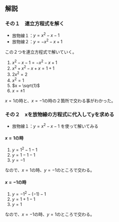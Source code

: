 ## 解説

### その１　連立方程式を解く
- 放物線１：$y = x^2 -x - 1$
- 放物線２：$y = -x^2 -x + 1$

この２つを連立方程式で解いていく。

1. $x^2 -x - 1 = -x^2 -x + 1$
2. $x^2 + x^2 -x + x = 1 + 1$  
3. $2x^2 = 2$  
4. $x^2 = 1$
5. $x = \sqrt{1}$  
6. $x = \pm{1}$

$x=1$の時と、$x=-1$の時の２箇所で交わる事がわかった。

### その２　xを放物線の方程式に代入してyを求める

- 放物線１：$y = x^2 -x - 1$ を使って解いてみる

#### $x = 1$の時

1. $y = 1^2 - 1 - 1$
1. $y = 1 - 1 - 1$
1. $y = -1$

なので、$x = 1$の時、$y = -1$のところで交わる。

#### $x = -1$の時

1. $y = -1^2 - (-1) -  1$
1. $y = 1 + 1 - 1$
1. $y = 1$

なので、$x = -1$の時、$y = 1$のところで交わる。